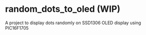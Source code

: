 # random_dots_to_oled (WIP)
A project to display dots randomly on SSD1306 OLED display using PIC16F1705
